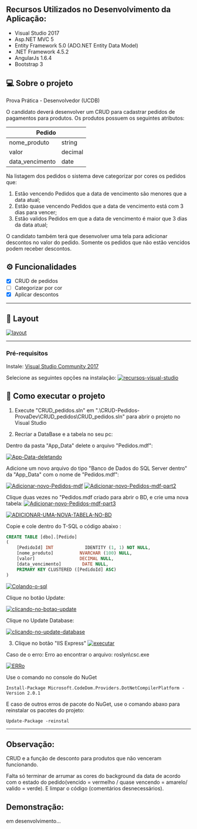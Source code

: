 ## Recursos Utilizados no Desenvolvimento da Aplicação:

- Visual Studio 2017
- Asp.NET MVC 5
- Entity Framework 5.0 (ADO.NET Entity Data Model)
- .NET Framework 4.5.2
- AngularJs 1.6.4
- Bootstrap 3

## 💻 Sobre o projeto

Prova Prática - Desenvolvedor (UCDB)

O candidato deverá desenvolver um CRUD para cadastrar pedidos de pagamentos para produtos.
Os produtos possuem os seguintes atributos:

<table>
<thead>
<tr><th colspan="4">Pedido</th></tr>
</thead>
<tbody>
<tr>
<td>nome_produto</td>
<td>string</td>
</tr>
<tr>
<td>valor</td>
<td>decimal</td>
</tr>
<tr>
<td>data_vencimento</td>
<td>date</td>
</tr>
</tbody>
</table>

Na listagem dos pedidos o sistema deve categorizar por cores os pedidos que:

1. Estão vencendo
   Pedidos que a data de vencimento são menores que a data atual;
2. Estão quase vencendo
   Pedidos que a data de vencimento está com 3 dias para vencer;
3. Estão validos
   Pedidos em que a data de vencimento é maior que 3 dias da data atual;

O candidato também terá que desenvolver uma tela para adicionar descontos no valor do pedido. Somente os pedidos que não estão vencidos podem receber descontos.

## ⚙️ Funcionalidades

- [x] CRUD de pedidos
- [ ] Categorizar por cor
- [x] Aplicar descontos

---

## 🎨 Layout

<a href="https://ibb.co/DWvjkLZ"><img src="https://i.ibb.co/XLKGpVq/layout.png" alt="layout" border="0"></a>

---

### Pré-requisitos

Instale:
[Visual Studio Community 2017](https://www.visualstudio.com/thank-you-downloading-visual-studio/?sku=Community&rel=15&WT.mc_id=javascript-0000-gllemos)

Selecione as seguintes opções na instalação:
<a href="https://ibb.co/dfwfVDF"><img src="https://i.ibb.co/NFdFJK5/recursos-visual-studio.png" alt="recursos-visual-studio" border="0"></a>

## 🚀 Como executar o projeto

1. Execute "CRUD_pedidos.sln" em ".\CRUD-Pedidos-ProvaDev\CRUD_pedidos\CRUD_pedidos.sln" para abrir o projeto no Visual Studio

2. Recriar a DataBase e a tabela no seu pc:

Dentro da pasta "App_Data" delete o arquivo "Pedidos.mdf":

<a href="https://ibb.co/sbwptP6"><img src="https://i.ibb.co/17qYbnd/App-Data-deletando.png" alt="App-Data-deletando" border="0"></a>

Adicione um novo arquivo do tipo "Banco de Dados do SQL Server dentro" da "App_Data" com o nome de "Pedidos.mdf":

<a href="https://ibb.co/bXC6Fw5"><img src="https://i.ibb.co/5LS1kph/Adicionar-novo-Pedidos-mdf.png" alt="Adicionar-novo-Pedidos-mdf" border="0"></a>
<a href="https://ibb.co/r6fL262"><img src="https://i.ibb.co/Njnk2j2/Adicionar-novo-Pedidos-mdf-part2.png" alt="Adicionar-novo-Pedidos-mdf-part2" border="0"></a>

Clique duas vezes no "Pedidos.mdf criado para abrir o BD, e crie uma nova tabela:
<a href="https://imgbb.com/"><img src="https://i.ibb.co/Hh0jzGf/Adicionar-novo-Pedidos-mdf-part3.png" alt="Adicionar-novo-Pedidos-mdf-part3" border="0"></a>

<a href="https://imgbb.com/"><img src="https://i.ibb.co/s970P2N/ADICIONAR-UMA-NOVA-TABELA-NO-BD.png" alt="ADICIONAR-UMA-NOVA-TABELA-NO-BD" border="0"></a>

Copie e cole dentro do T-SQL o código abaixo :

```sql
CREATE TABLE [dbo].[Pedido]
(
    [PedidoId] INT            IDENTITY (1, 1) NOT NULL,
    [nome_produto]          NVARCHAR (100) NULL,
    [valor]  				DECIMAL NULL,
    [data_vencimento]        DATE NULL,
    PRIMARY KEY CLUSTERED ([PedidoId] ASC)
)

```

<a href="https://ibb.co/NWP024L"><img src="https://i.ibb.co/SV8kwLK/Colando-o-sql.png" alt="Colando-o-sql" border="0"></a>

Clique no botão Update:

<a href="https://imgbb.com/"><img src="https://i.ibb.co/vLk88wv/clicando-no-botao-update.png" alt="clicando-no-botao-update" border="0"></a>

Clique no Update Database:

<a href="https://imgbb.com/"><img src="https://i.ibb.co/4pKfvdN/clicando-no-update-database.png" alt="clicando-no-update-database" border="0"></a>

3. Clique no botão "IIS Express"
   <a href="https://ibb.co/wJQVswC"><img src="https://i.ibb.co/PTWKQ94/executar.png" alt="executar" border="0"></a>

Caso de o erro: Erro ao encontrar o arquivo: roslyn\csc.exe

<a href="https://ibb.co/JBr364x"><img src="https://i.ibb.co/tmYLjtZ/ERRo.png" alt="ERRo" border="0"></a>

Use o comando no console do NuGet

```
Install-Package Microsoft.CodeDom.Providers.DotNetCompilerPlatform -Version 2.0.1
```

E caso de outros erros de pacote do NuGet, use o comando abaxo para reinstalar os pacotes do projeto:

```
Update-Package -reinstal
```

---

## Observação:

CRUD e a função de desconto para produtos que não venceram funcionando.

Falta só terminar de arrumar as cores do background da data de acordo com o estado do pedido(vencido = vermelho / quase vencendo = amarelo/ valido = verde). E limpar o código (comentários desnecessários).

## Demonstração:

em desenvolvimento...
